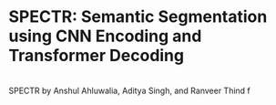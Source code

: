 # SPECTR: Semantic Segmentation using CNN Encoding and Transformer Decoding
<br/>
SPECTR by Anshul Ahluwalia, Aditya Singh, and Ranveer Thind
f
